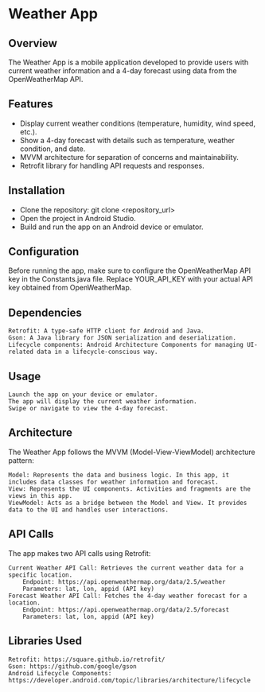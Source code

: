 # Weather App


## Overview
The Weather App is a mobile application developed to provide users with current weather information and a 4-day forecast using data from the OpenWeatherMap API.

## Features

   - Display current weather conditions (temperature, humidity, wind speed, etc.).
   - Show a 4-day forecast with details such as temperature, weather condition, and date.
   - MVVM architecture for separation of concerns and maintainability.
   - Retrofit library for handling API requests and responses.

## Installation

   - Clone the repository: git clone <repository_url>
   - Open the project in Android Studio.
   - Build and run the app on an Android device or emulator.

## Configuration

Before running the app, make sure to configure the OpenWeatherMap API key in the Constants.java file. Replace YOUR_API_KEY with your actual API key obtained from OpenWeatherMap.

## Dependencies

    Retrofit: A type-safe HTTP client for Android and Java.
    Gson: A Java library for JSON serialization and deserialization.
    Lifecycle components: Android Architecture Components for managing UI-related data in a lifecycle-conscious way.

## Usage

    Launch the app on your device or emulator.
    The app will display the current weather information.
    Swipe or navigate to view the 4-day forecast.

## Architecture

The Weather App follows the MVVM (Model-View-ViewModel) architecture pattern:

    Model: Represents the data and business logic. In this app, it includes data classes for weather information and forecast.
    View: Represents the UI components. Activities and fragments are the views in this app.
    ViewModel: Acts as a bridge between the Model and View. It provides data to the UI and handles user interactions.

## API Calls

The app makes two API calls using Retrofit:

    Current Weather API Call: Retrieves the current weather data for a specific location.
        Endpoint: https://api.openweathermap.org/data/2.5/weather
        Parameters: lat, lon, appid (API key)
    Forecast Weather API Call: Fetches the 4-day weather forecast for a location.
        Endpoint: https://api.openweathermap.org/data/2.5/forecast
        Parameters: lat, lon, appid (API key)

## Libraries Used

    Retrofit: https://square.github.io/retrofit/
    Gson: https://github.com/google/gson
    Android Lifecycle Components: https://developer.android.com/topic/libraries/architecture/lifecycle